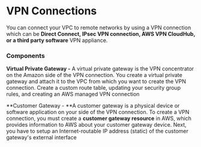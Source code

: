 # VPN Connections

You can connect your VPC to remote networks by using a VPN connection which can be **Direct Connect, IPsec VPN connection, AWS VPN CloudHub, or a third party software** VPN appliance.

### Components

**Virtual Private Gateway -** A virtual private gateway is the VPN concentrator on the Amazon side of the VPN connection. You create a virtual private gateway and attach it to the VPC from which you want to create the VPN connection. Create a custom route table, updating your security group rules, and creating an AWS managed VPN connection

**Customer Gateway - **A customer gateway is a physical device or software application on your side of the VPN connection. To create a VPN connection, you must create a **customer gateway resource** in AWS, which provides information to AWS about your customer gateway device. Next, you have to setup an Internet-routable IP address \(static\) of the customer gateway's external interface



